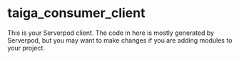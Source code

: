 # taiga_consumer_client

This is your Serverpod client. The code in here is mostly generated by
Serverpod, but you may want to make changes if you are adding modules to your
project.
